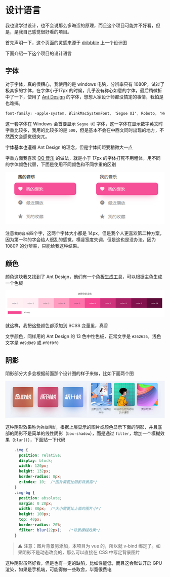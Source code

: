# 设计语言

我也没学过设计，也不会说那么多晦涩的原理，而且这个项目可能并不好看，但是，是我自己感觉很好看的项目。

首先声明一下，这个页面的灵感来源于 [dribbble](https://dribbble.com/shots/7904938-Music-Player-Web-App) 上一个设计图

下面介绍一下这个项目的设计语言

## 字体

对于字体，真的很糟心，我使用的是 windows 电脑，分辨率只有 1080P，试过了极其多的字体，在字体小于17px 的时候，几乎没有称心如意的字体，最后稍微折中了一下，使用了 [Ant Design](https://ant.design/) 的字体，想想人家设计师都没搞定的事情，我怕是也难搞。

```css
font-family: -apple-system, BlinkMacSystemFont, 'Segoe UI', Roboto, 'Helvetica Neue', Arial, 'Noto Sans', sans-serif, 'Apple Color Emoji', 'Segoe UI Emoji', 'Segoe UI Symbol', 'Noto Color Emoji';
```

这一套字体在 Windows 会首要显示 `Segoe UI` 字体，这一字体在显示数字英文时字重比较多，我用的比较多的是 `500`，但是基本不会在中西文同时出现的地方，不然西文会感觉很突兀。 

字体基本也遵循 Ant Design 的理念，但是字体间距要稍微大一点

字重方面我喜欢 [QQ 音乐](https://y.qq.com/) 的做法，就是小于 17px 的字体打死不用粗体，用不同的字体颜色代替，下面是使用不同颜色和不同字重的区别

![image-20200411215658224](%E8%AE%BE%E8%AE%A1%E8%AF%AD%E8%A8%80.assets/image-20200411215658224.png)

注意`我的音乐`四个字，这两个字体大小都是 14px，但是我个人更喜欢第二种方案，因为第一种的字会给人很乱的感觉，横竖宽度失调，但是这也是没办法，因为 1080P 的分辨率，只能给我这种结果。

## 颜色

颜色这块我又找到了 Ant Design，他们有一个[色板生成工具](https://ant.design/docs/spec/colors-cn#%E8%89%B2%E6%9D%BF%E7%94%9F%E6%88%90%E5%B7%A5%E5%85%B7)，可以根据主色生成一个色板

![image-20200411220438269](%E8%AE%BE%E8%AE%A1%E8%AF%AD%E8%A8%80.assets/image-20200411220438269.png)

就这样，我把这些颜色都添加到 SCSS 变量里，真香

文字颜色，同样用的 Ant Design 的 13 色中性色板，正常文字是 `#262626`，浅色文字是 `#d9d9d9` 或 `#f0f0f0`

## 阴影

阴影部分大多会根据前面那个设计图的样子来做，比如下面两个图

![弥散阴影](%E8%AE%BE%E8%AE%A1%E8%AF%AD%E8%A8%80.assets/image-20200411221212930.png)

这种阴影效果称为`弥散阴影`，根据上层显示的图片或颜色显示下面的阴影，并且底部的阴影不是简单的线性阴影（`box-shadow`），而是通过 `filter`，增加一个模糊效果（`blur()`），下面贴一下代码

```css
    .img {
      position: relative;
      display: block;
      width: 120px;
      height: 132px;
      border-radius: 8px;
      z-index: 10;	/*图片需要比阴影背景高*/
    }
    .img-bg {
      position: absolute;
      margin: 0 20px;
      width: 80px;	/*大小需要比上面的图片小*/
      height: 100px;
      top: 40px;
      border-radius: 20%;
      filter: blur(22px);	/*背景模糊效果*/
    }
```

> :warning: 注意：图片背景另添加，本项目为 vue 的，所以就 v-bind 绑定了。如果阴影不是动态改变的，那么可以直接在 CSS 中写定背景图片

这种阴影虽然好看，但是也有一定的缺陷，比如性能低，而且这会默认开启 GPU 渲染，如果是手机端，可能得做一些取舍，毕竟很费电